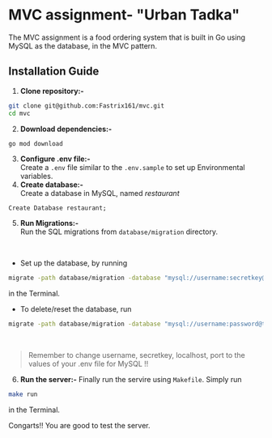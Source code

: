 # MVC assignment- "Urban Tadka"
The MVC assignment is a food ordering system that is built in Go using MySQL as the database, in the MVC pattern.
## Installation Guide
1. **Clone repository:-**

```bash
git clone git@github.com:Fastrix161/mvc.git 
cd mvc
```
2. **Download dependencies:-**<br>
```bash
go mod download
```
3. **Configure .env file:-**<br>
Create a ```.env``` file similar to the ```.env.sample``` to set up Environmental variables.
4. **Create database:-**<br>
Create a database in MySQL, named *restaurant*

```mysql
Create Database restaurant;
```

5. **Run Migrations:-**<br>
Run the SQL migrations from ```database/migration``` directory.
<br>

- Set up the database, by running
```bash
migrate -path database/migration -database "mysql://username:secretkey@tcp(localhost:5432)/database_name up
```
in the Terminal.

- To delete/reset the database, run 
```bash
migrate -path database/migration -database "mysql://username:password@tcp(localhost:port)/database_name down
```
<br>

>Remember to change username, secretkey, localhost, port to the values of your .env file for MySQL !!

6. **Run the server:-**
Finally run the servire using `Makefile`. Simply run 
```bash
make run 
``` 
in the Terminal.

Congarts!! You are good to test the server.
